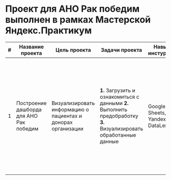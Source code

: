 
# Проект для АНО Рак победим выполнен в рамках Мастерской Яндекс.Практикум  
|#| Название проекта | Цель проекта |Задачи проекта | Навыки и инстурменты | Ход выполнения | Ссылки |
|-|------------------|--------------|----------------|----------------------------------------|----------|----------------------|
|1|Построение дашборда для АНО Рак победим |Визуализировать информацию о пациентах и донорах организации |**1.** Загрузить и ознакомиться с данными **2.** Выполнить предобработку **3.** Визуализировать обработанные данные|Google Sheets, Yandex DataLens|**1.** Преодобработка данных по донорам и пациентам в Google Sheets  **2.** Экспорт данных в Yandex DataLens  **3.** Настройка связей между таблицами в YDL  **4.** 2й этап предобработки данных, уже в YDL  **5.** Построение дашборда|[Таблица с данными доноров](https://docs.google.com/spreadsheets/d/1Nhld2Cbu8b2nH1kmdttPx7-ZyYSXWGJdMQMEHQq2nWo/edit?usp=drive_link) [Таблица с данными пациентов](https://docs.google.com/spreadsheets/d/1IRK-WaKK7b6KxisbBP-4vHodKV8n3_swh2B7DbLtx_o/edit?usp=drive_link) [Дашборд в YDL](https://datalens.yandex/omydolvqgaekc)|
